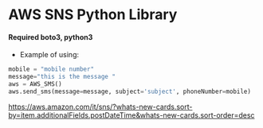 
# AWS SNS Python Library

#### Required boto3, python3


- Example of using:
```py
mobile = "mobile number"
message="this is the message "
aws = AWS_SMS()
aws.send_sms(message=message, subject='subject', phoneNumber=mobile)
```

https://aws.amazon.com/it/sns/?whats-new-cards.sort-by=item.additionalFields.postDateTime&whats-new-cards.sort-order=desc
